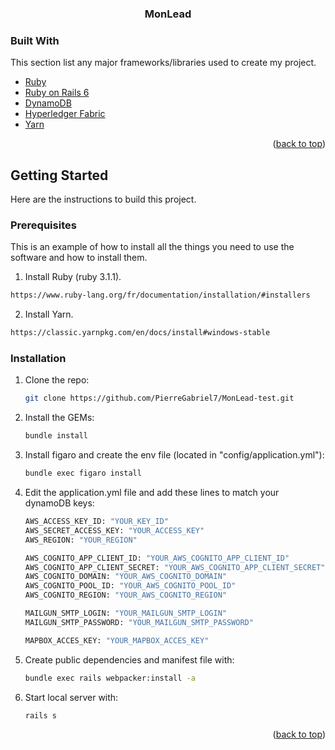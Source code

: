 <!-- PROJECT LOGO -->

  <h3 align="center">MonLead</h3>

### Built With

This section list any major frameworks/libraries used to create my project. 

- [Ruby](https://www.ruby-lang.org/)
- [Ruby on Rails 6](https://rubyonrails.org/)
- [DynamoDB](https://aws.amazon.com/dynamodb/)
- [Hyperledger Fabric](https://www.hyperledger.org/use/fabric)
- [Yarn](https://classic.yarnpkg.com/en/)



<p align="right">(<a href="#top">back to top</a>)</p>

<!-- GETTING STARTED -->

## Getting Started

Here are the instructions to build this project.

### Prerequisites

This is an example of how to install all the things you need to use the software and how to install them.

1. Install Ruby (ruby 3.1.1).

  ```sh
  https://www.ruby-lang.org/fr/documentation/installation/#installers
  ```
  
2. Install Yarn.

  ```sh
  https://classic.yarnpkg.com/en/docs/install#windows-stable
  ```

 

### Installation

1. Clone the repo:
   ```sh
   git clone https://github.com/PierreGabriel7/MonLead-test.git
   ```
2. Install the GEMs:

   ```sh
   bundle install
   ```

3. Install figaro and create the env file (located in "config/application.yml"):

   ```sh
   bundle exec figaro install
   ```

4. Edit the application.yml file and add these lines to match your dynamoDB keys:

   ```sh
   AWS_ACCESS_KEY_ID: "YOUR_KEY_ID"
   AWS_SECRET_ACCESS_KEY: "YOUR_ACCESS_KEY"
   AWS_REGION: "YOUR_REGION"
   
   AWS_COGNITO_APP_CLIENT_ID: "YOUR_AWS_COGNITO_APP_CLIENT_ID"
   AWS_COGNITO_APP_CLIENT_SECRET: "YOUR_AWS_COGNITO_APP_CLIENT_SECRET"
   AWS_COGNITO_DOMAIN: "YOUR_AWS_COGNITO_DOMAIN"
   AWS_COGNITO_POOL_ID: "YOUR_AWS_COGNITO_POOL_ID"
   AWS_COGNITO_REGION: "YOUR_AWS_COGNITO_REGION"
   
   MAILGUN_SMTP_LOGIN: "YOUR_MAILGUN_SMTP_LOGIN"
   MAILGUN_SMTP_PASSWORD: "YOUR_MAILGUN_SMTP_PASSWORD"
   
   MAPBOX_ACCES_KEY: "YOUR_MAPBOX_ACCES_KEY"


   ```
   
5. Create public dependencies and manifest file with:

   ```sh
   bundle exec rails webpacker:install -a
   ```

6. Start local server with:

   ```sh
   rails s
   ```


<p align="right">(<a href="#top">back to top</a>)</p>
